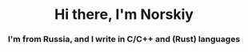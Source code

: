 <h1 align="center">Hi there, I'm Norskiy</h1>
<h3 align="center">I'm from Russia, and I write in C/C++ and (Rust) languages</h3>
